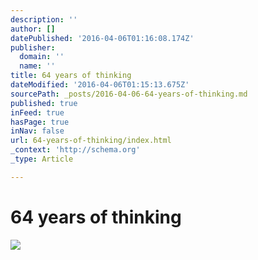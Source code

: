 ```yaml
---
description: ''
author: []
datePublished: '2016-04-06T01:16:08.174Z'
publisher:
  domain: ''
  name: ''
title: 64 years of thinking
dateModified: '2016-04-06T01:15:13.675Z'
sourcePath: _posts/2016-04-06-64-years-of-thinking.md
published: true
inFeed: true
hasPage: true
inNav: false
url: 64-years-of-thinking/index.html
_context: 'http://schema.org'
_type: Article

---
```

# 64 years of thinking
![](https://the-grid-user-content.s3-us-west-2.amazonaws.com/4f811d7a-5b32-457b-83d3-bb888dd0efa4.png)